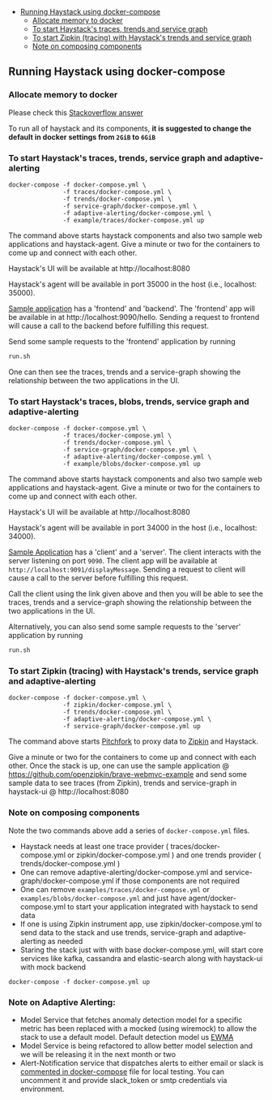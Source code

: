 - [Running Haystack using docker-compose](#running-haystack-using-docker-compose)
  * [Allocate memory to docker](#allocate-memory-to-docker)
  * [To start Haystack's traces, trends and service graph](#to-start-haystacks-traces-trends-and-service-graph)
  * [To start Zipkin (tracing) with Haystack's trends and service graph](#to-start-zipkin-tracing-with-haystacks-trends-and-service-graph)
  * [Note on composing components](#note-on-composing-components)

## Running Haystack using docker-compose

### Allocate memory to docker

Please check this [Stackoverflow answer](https://stackoverflow.com/questions/44533319/how-to-assign-more-memory-to-docker-container) 

To run all of haystack and its components, __it is suggested to change the default in docker settings from `2GiB` to `6GiB`__

### To start Haystack's traces, trends, service graph and adaptive-alerting

```
docker-compose -f docker-compose.yml \
               -f traces/docker-compose.yml \
               -f trends/docker-compose.yml \
               -f service-graph/docker-compose.yml \
               -f adaptive-alerting/docker-compose.yml \
               -f example/traces/docker-compose.yml up
```

The command above starts haystack components and also two sample web applications and haystack-agent.  Give a minute or two for the containers to come up and connect with each other. 

Haystack's UI will be available at http://localhost:8080 

Haystack's agent will be available in port 35000 in the host (i.e., localhost: 35000).

[Sample application](https://github.com/ExpediaDotCom/opentracing-spring-haystack-example) has a 'frontend' and 'backend'. The 'frontend' app will be available in at http://localhost:9090/hello. Sending a request to frontend will cause a call to the backend before fulfilling this request. 

Send some sample requests to the 'frontend' application by running 

```bash
run.sh
```
One can then see the traces, trends and a service-graph showing the relationship between the two applications in the UI.

### To start Haystack's traces, blobs, trends, service graph and adaptive-alerting

```
docker-compose -f docker-compose.yml \
               -f traces/docker-compose.yml \
               -f trends/docker-compose.yml \
               -f service-graph/docker-compose.yml \
               -f adaptive-alerting/docker-compose.yml \
               -f example/blobs/docker-compose.yml up
```

The command above starts haystack components and also two sample web applications and haystack-agent. Give a minute or two for the containers to come up and connect with each other.

Haystack's UI will be available at http://localhost:8080

Haystack's agent will be available in port 34000 in the host (i.e., localhost: 34000).

[Sample Application](https://github.com/ExpediaDotCom/haystack-blob-example) has a 'client' and a 'server'. The client interacts with the server listening on port `9090`. The client app will be available at `http://localhost:9091/displayMessage`. Sending a request to client will cause a call to the server before fulfilling this request.

Call the client using the link given above and then you will be able to see the traces, trends and a service-graph showing the relationship between the two applications in the UI.

Alternatively, you can also send some sample requests to the 'server' application by running 

```bash
run.sh
```
### To start Zipkin (tracing) with Haystack's trends, service graph and adaptive-alerting

```
docker-compose -f docker-compose.yml \
               -f zipkin/docker-compose.yml \
               -f trends/docker-compose.yml \
               -f adaptive-alerting/docker-compose.yml \
               -f service-graph/docker-compose.yml up
```

The command above starts [Pitchfork](https://github.com/HotelsDotCom/pitchfork) to proxy data to [Zipkin](https://github.com/openzipkin/) and Haystack. 

Give a minute or two for the containers to come up and connect with each other.  Once the stack is up, one can use the sample application @ https://github.com/openzipkin/brave-webmvc-example and send some sample data to see traces (from Zipkin), trends and service-graph in haystack-ui @ http://localhost:8080


### Note on composing components

Note the two commands above add a series of `docker-compose.yml` files. 

* Haystack needs at least one trace provider ( traces/docker-compose.yml or zipkin/docker-compose.yml ) and one trends provider ( trends/docker-compose.yml )
* One can remove adaptive-alerting/docker-compose.yml and service-graph/docker-compose.yml if those components are not required
* One can remove `examples/traces/docker-compose.yml` or `examples/blobs/docker-compose.yml` and just have agent/docker-compose.yml to start your application integrated with haystack to send data
* If one is using Zipkin instrument app, use zipkin/docker-compose.yml to send data to the stack and use trends, service-graph and adaptive-alerting as needed
* Staring the stack just with with base docker-compose.yml, will start core services like kafka, cassandra and elastic-search along with haystack-ui with mock backend
```
docker-compose -f docker-compose.yml up
```

### Note on Adaptive Alerting:
* Model Service that fetches anomaly detection model for a specific metric has been replaced with a mocked (using wiremock) to allow the stack to use a default model. Default detection model us [EWMA](https://en.wikipedia.org/wiki/EWMA_chart) 
* Model Service is being refactored to allow better model selection and we will be releasing it in the next month or two
* Alert-Notification service that dispatches alerts to either email or slack is [commented in docker-compose](adaptive-alerting/docker-compose.yml#L100) file for local testing. You can uncomment it and provide slack_token or smtp credentials via environment.


